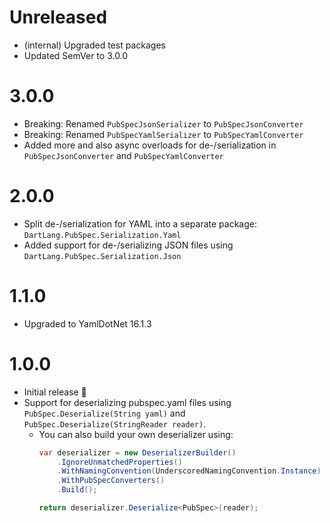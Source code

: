 # Unreleased

* (internal) Upgraded test packages
* Updated SemVer to 3.0.0

# 3.0.0

* Breaking: Renamed `PubSpecJsonSerializer` to `PubSpecJsonConverter`
* Breaking: Renamed `PubSpecYamlSerializer` to `PubSpecYamlConverter`
* Added more and also async overloads for de-/serialization in `PubSpecJsonConverter` and `PubSpecYamlConverter`

# 2.0.0

* Split de-/serialization for YAML into a separate package: `DartLang.PubSpec.Serialization.Yaml`
* Added support for de-/serializing JSON files using `DartLang.PubSpec.Serialization.Json`

# 1.1.0

* Upgraded to YamlDotNet 16.1.3

# 1.0.0

* Initial release 🎉
* Support for deserializing pubspec.yaml files using `PubSpec.Deserialize(String yaml)` and `PubSpec.Deserialize(StringReader reader)`.
  * You can also build your own deserializer using:
    ```csharp
    var deserializer = new DeserializerBuilder()
        .IgnoreUnmatchedProperties()                                // pub.dev will ignore other properties
        .WithNamingConvention(UnderscoredNamingConvention.Instance) // convention
        .WithPubSpecConverters()                                    // converters for custom types
        .Build();

    return deserializer.Deserialize<PubSpec>(reader);
    ```
